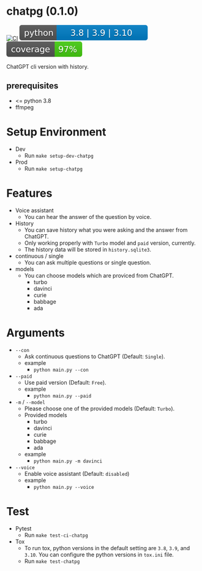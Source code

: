 # chatpg (0.1.0)

[![CI](https://github.com/sammiee5311/chatpg/actions/workflows/CI.yaml/badge.svg)](https://github.com/sammiee5311/chatpg/actions/workflows/CI.yaml) [![python](./imgs/python-version.svg)]() [![](./imgs/coverage.svg?dummy=8484744)]()

ChatGPT cli version with history.

## prerequisites
- <= python 3.8
- ffmpeg

# Setup Environment
- Dev
    - Run `make setup-dev-chatpg`
- Prod
    - Run `make setup-chatpg`

# Features
- Voice assistant
    - You can hear the answer of the question by voice.
- History
    - You can save history what you were asking and the answer from ChatGPT.
    - Only working properly with `Turbo` model and `paid` version, currently.
    - The history data will be stored in `history.sqlite3`.
- continuous / single
    - You can ask multiple questions or single question.
- models
    - You can choose models which are proviced from ChatGPT.
        - turbo
        - davinci
        - curie
        - babbage
        - ada

# Arguments
- `--con`
    - Ask continuous questions to ChatGPT (Default: `Single`).
    - example
        - ```python main.py --con```
- `--paid`
    - Use paid version (Default: `Free`).
    - example
        - ```python main.py --paid```
- `-m` / `--model`
    - Please choose one of the provided models (Default: `Turbo`).
    - Provided models
        - turbo
        - davinci
        - curie
        - babbage
        - ada
    - example
        - ```python main.py -m davinci```
- `--voice`
    - Enable voice assistant (Default: `disabled`)
    - example
        - ```python main.py --voice```

# Test
- Pytest
    - Run `make test-ci-chatpg`
- Tox
    - To run tox, python versions in the default setting are `3.8`, `3.9`, and `3.10`. You can configure the python versions in `tox.ini` file.
    - Run `make test-chatpg`
